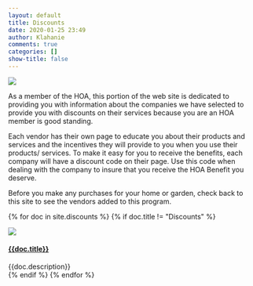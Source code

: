 ```yaml
---
layout: default
title: Discounts
date: 2020-01-25 23:49
author: Klahanie
comments: true
categories: []
show-title: false
---
```


<img src="{{site.url}}/images/discounts/banner.jpg" class="img-fluid">

As a member of the HOA, this portion of the web site is dedicated to providing you with information about the companies we have selected to provide you with discounts on their services because you are an HOA member is good standing.

Each vendor has their own page to educate you about their products and services and the incentives they will provide to you when you use their products/ services. To make it easy for you to receive the benefits, each company will have a discount code on their page. Use this code when dealing with the company to insure that you receive the HOA Benefit you deserve.

Before you make any purchases for your home or garden, check back to this site to see the vendors added to this program.

{% for doc in site.discounts %}
{% if doc.title != "Discounts" %}

<div class="row mb-4">
  <img class="img-thumbnail col-md-2" src="{{site.url}}{{doc.thumbnail}}">
    <div class="col-md-10">
      <h4>
      <a href="{{doc.url}}">{{doc.title}}</a>
      </h4>
      <div>{{doc.description}}
      </div>
    </div>
</div>
{% endif %}
{% endfor %}
